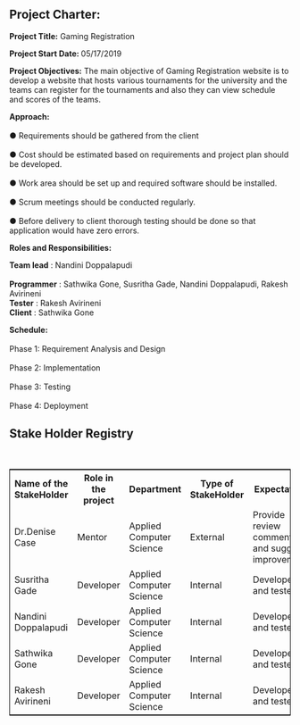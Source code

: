 <h2><b>Project Charter:</h2></b>

<b>Project Title:</b> 	Gaming Registration</br> 

<b>Project Start Date: </b>	05/17/2019</br>				

<b>Project Objectives:</b> The main objective of Gaming Registration website is to develop a website that hosts various tournaments for the university and the teams can register for the tournaments and also they can view schedule and scores of the teams.</br>	

<b>Approach: </b></br>	
●	Requirements should be gathered from the client</br>	
●	Cost should be estimated based on requirements and project plan should be developed.</br>	
●	Work area should be set up and required software should be installed.</br>	
●	Scrum meetings should be conducted regularly.</br>	
●	Before delivery to client thorough testing should be done so that application would have zero errors.</br>	

<b>Roles and Responsibilities:</b></br>	

<b>Team lead</b>	: Nandini Doppalapudi</br>	
<b>Programmer</b>    : Sathwika Gone, Susritha Gade, Nandini Doppalapudi, Rakesh Avirineni</br>	
<b>Tester</b>		: Rakesh Avirineni</br>	
<b>Client</b>		: Sathwika Gone</br>	


<b>Schedule:</b></br>	
Phase 1: Requirement Analysis and Design</br>	
Phase 2: Implementation </br>	
Phase 3: Testing </br>	
Phase 4: Deployment</br>	


<h2>Stake Holder Registry</h2><br>
<table style="width:100%;border: 1px solid black;">
  <tr>
    <th>Name of the StakeHolder</th>
    <th>Role in the project</th> 
    <th>Department</th>
	<th>Type of StakeHolder</th>
	<th>Expectations</th>
	<th>Contact Info</th>
  </tr>
  <tr>
    <td>Dr.Denise Case</td>
    <td>Mentor</td> 
    <td>
	Applied Computer Science</td>
	 <td>External</td> 
	 <td>Provide review comments and suggest improvements</td>
	  <td>Maryville,Missouri</td> 
  </tr>
  <tr>
    <td>Susritha Gade</td>
    <td>Developer</td> 
    <td>
	Applied Computer Science</td>	 
	 <td>Internal</td> 
	 <td>Developer and tester</td>
	  <td>susrthagade1996@gmail.com</td> 
  </tr>
  <tr>
    <td>Nandini Doppalapudi</td>
    <td>Developer</td> 
    <td>
	Applied Computer Science</td>
	 <td>Internal</td> 
	 <td>Developer and tester</td>
	  <td>doppalapudinandini77@gmail.com</td> 
  </tr>
  <tr>
    <td>Sathwika Gone</td>
    <td>Developer</td> 
    <td>
	Applied Computer Science</td>
	 <td>Internal</td> 
	 <td>Developer and tester</td>
	  <td>gonesathwika@gmail.com</td> 
  </tr>
<tr>
    <td>Rakesh Avirineni</td>
    <td>Developer</td> 
    <td>
	Applied Computer Science</td>
	 <td>Internal</td> 
	 <td>Developer and tester</td>
	  <td>sairakesh217@gmail.com</td> 
  </tr>
</table>